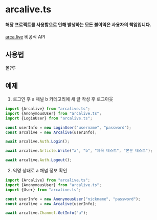 # arcalive.ts

#### 해당 프로젝트를 사용함으로 인해 발생하는 모든 불이익은 사용자의 책임입니다.

[arca.live](https://arca.live) 비공식 API

## 사용법

몰?루

## 예제 

1. 로그인 후 a 채널 b 카테고리에 새 글 작성 후 로그아웃

```typescript
import {Arcalive} from "arcalive.ts";
import {AnonymousUser} from "arcalive.ts";
import {LoginUser} from "arcalive.ts";

const userInfo = new LoginUser("username", "password");
const arcalive = new Arcalive(userInfo);

await arcalive.Auth.Login();

await arcalive.Article.Write("a", "b", "제목 테스트", "본문 테스트");

await arcalive.Auth.Logout();
```

2. 익명 상태로 a 채널 정보 확인

```typescript
import {Arcalive} from "arcalive.ts";
import {AnonymousUser} from "arcalive.ts";
import {User} from "arcalive.ts";

const userInfo = new AnonymousUser("nickname", "password");
const arcalive = new Arcalive(userInfo);

await arcalive.Channel.GetInfo("a");
```
